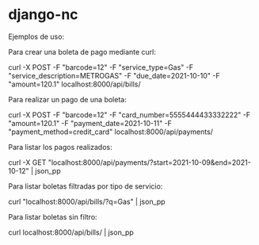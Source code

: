 # django-nc

Ejemplos de uso:

Para crear una boleta de pago mediante curl:
  
  curl -X POST -F "barcode=12" -F "service_type=Gas" -F "service_description=METROGAS" -F "due_date=2021-10-10" -F "amount=120.1" localhost:8000/api/bills/
  
Para realizar un pago de una boleta:

  curl -X POST -F "barcode=12" -F "card_number=5555444433332222" -F "amount=120.1" -F "payment_date=2021-10-11" -F "payment_method=credit_card" localhost:8000/api/payments/
  
Para listar los pagos realizados:

  curl -X GET "localhost:8000/api/payments/?start=2021-10-09&end=2021-10-12" | json_pp
  
Para listar boletas filtradas por tipo de servicio:
  
  curl "localhost:8000/api/bills/?q=Gas" | json_pp
  
Para listar boletas sin filtro:

  curl localhost:8000/api/bills/ | json_pp
 
  

